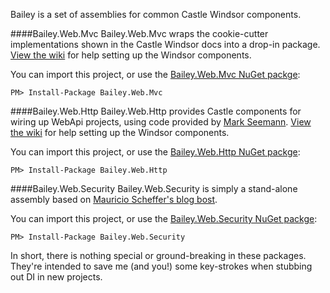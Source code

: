 Bailey is a set of assemblies for common Castle Windsor components.

####Bailey.Web.Mvc
Bailey.Web.Mvc wraps the cookie-cutter implementations shown in the Castle Windsor docs into a drop-in package. [View the wiki](https://github.com/tiesont/bailey/wiki/Using-Bailey.Web.Mvc) for help setting up the Windsor components.

You can import this project, or use the [Bailey.Web.Mvc NuGet packge](https://www.nuget.org/packages/Bailey.Web.Mvc/):
```
PM> Install-Package Bailey.Web.Mvc
```

####Bailey.Web.Http
Bailey.Web.Http provides Castle components for wiring up WebApi projects, using code provided by [Mark Seemann](http://blog.ploeh.dk/2012/10/03/DependencyInjectioninASP.NETWebAPIwithCastleWindsor/). [View the wiki](https://github.com/tiesont/bailey/wiki/Using-Bailey.Web.Http) for help setting up the Windsor components.

You can import this project, or use the [Bailey.Web.Http NuGet packge](https://www.nuget.org/packages/Bailey.Web.Http/):
```
PM> Install-Package Bailey.Web.Http
```

####Bailey.Web.Security
Bailey.Web.Security is simply a stand-alone assembly based on [Mauricio Scheffer's blog bost](http://bugsquash.blogspot.com/2010/11/windsor-managed-membershipproviders.html).

You can import this project, or use the [Bailey.Web.Security NuGet packge](https://www.nuget.org/packages/Bailey.Web.Security/):
```
PM> Install-Package Bailey.Web.Security
```

In short, there is nothing special or ground-breaking in these packages. They're intended to save me (and you!) some key-strokes when stubbing out DI in new projects.
